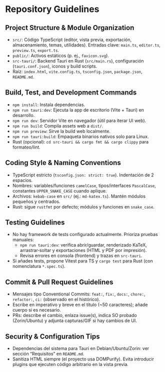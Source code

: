 # Repository Guidelines

## Project Structure & Module Organization
- `src/`: Código TypeScript (editor, vista previa, exportación, almacenamiento, temas, utilidades). Entradas clave: `main.ts`, `editor.ts`, `preview.ts`, `export.ts`.
- `public/`: Activos estáticos (p. ej., `favicon.svg`).
- `src-tauri/`: Backend Tauri en Rust (`src/main.rs`), configuración (`tauri.conf.json`), iconos y build scripts.
- Raíz: `index.html`, `vite.config.ts`, `tsconfig.json`, `package.json`, `README.md`.

## Build, Test, and Development Commands
- `npm install`: Instala dependencias.
- `npm run tauri:dev`: Ejecuta la app de escritorio (Vite + Tauri) en desarrollo.
- `npm run dev`: Servidor Vite en navegador (útil para iterar UI web).
- `npm run build`: Compila assets web a `dist/`.
- `npm run preview`: Sirve la build web localmente.
- `npm run tauri:build`: Empaqueta binarios nativos solo para Linux.
- Rust (opcional): `cd src-tauri && cargo fmt && cargo clippy` para formateo/lint.

## Coding Style & Naming Conventions
- TypeScript estricto (`tsconfig.json: strict: true`). Indentación de 2 espacios.
- Nombres: variables/funciones `camelCase`, tipos/interfaces `PascalCase`, constantes `UPPER_SNAKE_CASE` cuando aplique.
- Archivos: `kebab-case` en `src/` (ej.: `md-katex.ts`). Mantén módulos pequeños y centrados.
- Rust: sigue `rustfmt` por defecto; módulos y funciones en `snake_case`.

## Testing Guidelines
- No hay framework de tests configurado actualmente. Prioriza pruebas manuales:
  - `npm run tauri:dev`: verifica abrir/guardar, renderizado KaTeX, arrastrar‑soltar y exportaciones (HTML y PDF por impresión).
  - Revisa errores en consola (frontend) y trazas en `src-tauri`.
- Si añades tests, propone Vitest para TS y `cargo test` para Rust (con nomenclatura `*.spec.ts`).

## Commit & Pull Request Guidelines
- Mensajes tipo Conventional Commits: `feat:`, `fix:`, `docs:`, `chore:`, `refactor:`, `ci:` (observado en el histórico).
- Escribe en imperativo y breve en el título (~50 caracteres); añade cuerpo si es necesario.
- PRs: describe el cambio, enlaza issue(s), indica SO probado (Zorin/Ubuntu) y adjunta capturas/GIF si hay cambios de UI.

## Security & Configuration Tips
- Dependencias del sistema para Tauri en Debian/Ubuntu/Zorin: ver sección “Requisitos” en `README.md`.
- Sanitiza HTML siempre (el proyecto usa DOMPurify). Evita introducir plugins que ejecuten código arbitrario en la vista previa.

